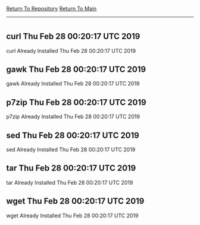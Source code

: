 [Return To Repository](https://github.com/deathbybandaid/piholeparser/)
[Return To Main](https://github.com/deathbybandaid/piholeparser/blob/master/RecentRunLogs/Mainlog.md)
____________________________________
# 
## curl Thu Feb 28 00:20:17 UTC 2019
curl Already Installed Thu Feb 28 00:20:17 UTC 2019
## gawk Thu Feb 28 00:20:17 UTC 2019
gawk Already Installed Thu Feb 28 00:20:17 UTC 2019
## p7zip Thu Feb 28 00:20:17 UTC 2019
p7zip Already Installed Thu Feb 28 00:20:17 UTC 2019
## sed Thu Feb 28 00:20:17 UTC 2019
sed Already Installed Thu Feb 28 00:20:17 UTC 2019
## tar Thu Feb 28 00:20:17 UTC 2019
tar Already Installed Thu Feb 28 00:20:17 UTC 2019
## wget Thu Feb 28 00:20:17 UTC 2019
wget Already Installed Thu Feb 28 00:20:17 UTC 2019

